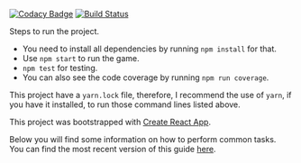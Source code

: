 [![Codacy Badge](https://api.codacy.com/project/badge/Grade/4cd458f9c4c34eaaae2370c2796a6ae4)](https://app.codacy.com/app/fernandosouza/react-tic-tac-toe?utm_source=github.com&utm_medium=referral&utm_content=fernandosouza/react-tic-tac-toe&utm_campaign=badger)
[![Build Status](https://travis-ci.org/fernandosouza/react-tic-tac-toe.svg?branch=master)](https://travis-ci.org/fernandosouza/react-tic-tac-toe)

Steps to run the project.

- You need to install all dependencies by running `npm install` for that.
- Use `npm start` to run the game.
- `npm test` for testing. 
- You can also see the code coverage by running `npm run coverage`.

This project have a `yarn.lock` file, therefore, I recommend the use of `yarn`, if you have it installed, to run those command lines listed above.

This project was bootstrapped with [Create React App](https://github.com/facebookincubator/create-react-app).

Below you will find some information on how to perform common tasks.<br>
You can find the most recent version of this guide [here](https://github.com/facebookincubator/create-react-app/blob/master/packages/react-scripts/template/README.md).

